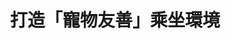 ---
layout: post
title: "打造「寵物友善」乘坐環境"
tags:
  - "交通"
  - "動保"
  - "法規"
  - "公私協力"
id: 57
thumbnail: "/images/post/57/1HYM4JMGTqHz5oq0gtOruwITHGUPUJuiV.jpg"
description: "開放政府第57次協作會議「台鐵增設寵物車廂案」"
color: "yellow"
publish: "true"
departments:
  - "交通部"
cover:
  link: ""
introduction:
  content: "對於許多養寵物的飼主來說，帶著毛小孩四處遊玩是創造美好回憶的方法，但若要進行跨縣市的旅行，寵物的交通方式將會是一個很大的問題，因此如何兼顧旅客權益及台鐵營運的前提下，打造「寵物友善」乘坐環境便成了這次協作會議要討論的焦點。 
實際上，推動寵物友善環境的關鍵有賴於飼主良好的自主管理，協作會議結束後滿一個月，臺鐵局便採納會議共識，進行三個月的試辦，比照高鐵將寵物箱籠的尺寸限制放寬，在不影響其餘旅客的前提下，讓更多中大型寵物的飼主多一個運輸工具的選擇，也期望能在未來陸續開放一系列與寵物相關的措施，並納入相關乘車規定，與飼主共同營造寵物友善乘車環境。
"
  image: ""
join:
  type: "提"
  image: "/images/post/57/1WO47rySRtWStF-oOBJ4w9yzKBcO0pZ8J.jpg"
embed:
  - type: "agenda_book"
    links:
      - "https://issuu.com/pdis.tw/docs/_______________________________________________57_"
  - type: "mind_map"
    links:
      - "https://miro.com/app/live-embed/o9J_kwBgkdA=/?moveToViewport=-6668,-1470,5639,2861"
  - type: "ministry_slide"
    links:
      - "https://issuu.com/pdis.tw/docs/_1031_.pptx"
  - type: "host_slide"
    links:
      - "https://issuu.com/pdis.tw/docs/_v2"
  - type: "live"
    links:
      - "https://www.youtube.com/watch?v=kiYXbQ6wSo8"
  - type: "transcript"
    links:
      - "https://sayit.pdis.nat.gov.tw/2019-10-31-%E9%96%8B%E6%94%BE%E6%94%BF%E5%BA%9C%E7%AC%AC57%E6%AC%A1%E8%AD%B0%E9%A1%8C%E5%8D%94%E4%BD%9C%E6%9C%83%E8%AD%B0"
pictures:
---